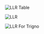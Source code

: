 ![LLR Table](https://user-images.githubusercontent.com/78867874/107884576-cb448e80-6f1b-11eb-8385-248fe6b0e84b.jpeg)

![LLR](https://user-images.githubusercontent.com/78857426/107903313-ef7d8b00-6f6e-11eb-9cbc-b9dac9e3709a.PNG)

 ![LLR For Trigno](https://user-images.githubusercontent.com/78864900/107902376-40d84b00-6f6c-11eb-855e-33fb0b2f9f8c.jpg)
